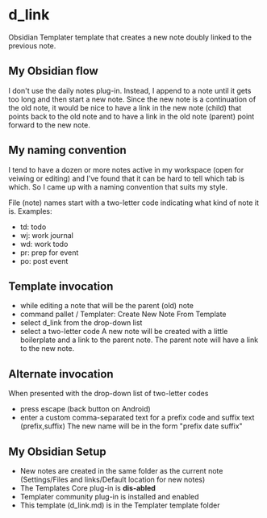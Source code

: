 # d_link
Obsidian Templater template that creates a new note doubly linked to the previous note.

## My Obsidian flow
I don't use the daily notes plug-in. Instead, I append to a note until it gets too long 
and then start a new note. Since the new note is a continuation of the old note, it would be nice
to have a link in the new note (child) that points back to the old note and to have a link in the old note (parent)
point forward to the new note.

## My naming convention
I tend to have a dozen or more notes active in my workspace (open for veiwing or editing) and I've found that 
it can be hard to tell which tab is which. So I came up with a naming convention that suits my style. 

File (note) names start with a two-letter code indicating what kind of note it is. Examples:
- td: todo
- wj: work journal
- wd: work todo
- pr: prep for event 
- po: post event

## Template invocation
- while editing a note that will be the parent (old) note
- command pallet / Templater: Create New Note From Template
- select d_link from the drop-down list
- select a two-letter code
A new note will be created with a little boilerplate and a link to the parent note. The parent note will have a link to the new note.

## Alternate invocation
When presented with the drop-down list of two-letter codes
- press escape (back button on Android)
- enter a custom comma-separated text for a prefix code and suffix text (prefix,suffix)
The new name will be in the form "prefix date suffix"

## My Obsidian Setup
- New notes are created in the same folder as the current note (Settings/Files and links/Default location for new notes)
- The Templates Core plug-in is **dis-abled**
- Templater community plug-in is installed and enabled
- This template (d_link.md) is in the Templater template folder
